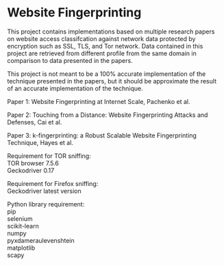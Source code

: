 # Website Fingerprinting

This project contains implementations based on multiple research papers on website access classifcation against network data protected by encryption such as SSL, TLS, and Tor network. Data contained in this project are retrieved from different profile from the same domain in comparison to data presented in the papers.

This project is not meant to be a 100% accurate implementation of the technique presented in the papers, but it should be approximate the result of an accurate implementation of the technique.

Paper 1: Website Fingerprinting at Internet Scale, Pachenko et al.

Paper 2: Touching from a Distance: Website Fingerprinting Attacks and Defenses, Cai et al.

Paper 3: k-fingerprinting: a Robust Scalable Website Fingerprinting Technique, Hayes et al.

Requirement for TOR sniffing:\
TOR browser 7.5.6\
Geckodriver 0.17

Requirement for Firefox sniffing:\
Geckodriver latest version

Python library requirement:\
pip\
selenium\
scikit-learn\
numpy\
pyxdameraulevenshtein\
matplotlib\
scapy
